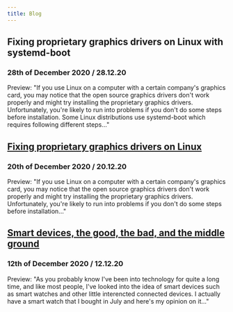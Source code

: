 ```yaml
---
title: Blog
---
```



## Fixing proprietary graphics drivers on Linux with systemd-boot
### 28th of December 2020 / 28.12.20
Preview: "If you use Linux on a computer with a certain company's graphics card, you may notice that the open source graphics drivers don't work properly and might try installing the proprietary graphics drivers. Unfortunately, you're likely to run into problems if you don't do some steps before installation. Some Linux distributions use systemd-boot which requires following different steps..."

## [Fixing proprietary graphics drivers on Linux](/blog/201220/fixing-proprietary-graphics-drivers.md)
### 20th of December 2020 / 20.12.20
Preview: "If you use Linux on a computer with a certain company's graphics card, you may notice that the open source graphics drivers don't work properly and might try installing the proprietary graphics drivers. Unfortunately, you're likely to run into problems if you don't do some steps before installation..."

## [Smart devices, the good, the bad, and the middle ground](/blog/121220/smartdevices.md)
### 12th of December 2020 / 12.12.20

Preview: "As you probably know I've been into technology for quite a long time, and like most people, I've looked into the idea of smart devices such as smart watches and other little interencted connected devices. I actually have a smart watch that I bought in July and here's my opinion on it..."
